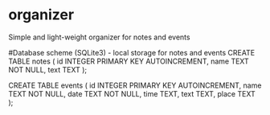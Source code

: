 # organizer
Simple and light-weight organizer for notes and events

#Database scheme (SQLite3) - local storage for notes and events
CREATE TABLE notes (
  id INTEGER PRIMARY KEY AUTOINCREMENT,
  name TEXT NOT NULL,
  text TEXT
);

CREATE TABLE events (
  id INTEGER PRIMARY KEY AUTOINCREMENT,
  name TEXT NOT NULL,
  date TEXT NOT NULL,
  time TEXT,
  text TEXT,
  place TEXT
);
